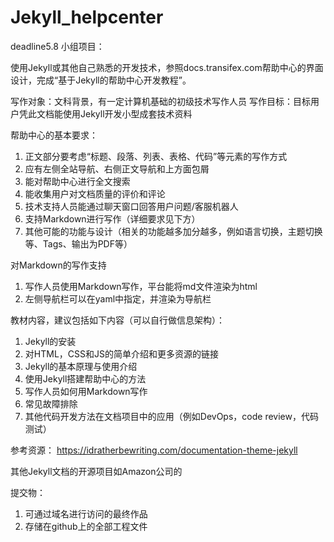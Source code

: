 # Jekyll_helpcenter
deadline5.8
小组项目：

使用Jekyll或其他自己熟悉的开发技术，参照docs.transifex.com帮助中心的界面设计，完成“基于Jekyll的帮助中心开发教程”。

写作对象：文科背景，有一定计算机基础的初级技术写作人员
写作目标：目标用户凭此文档能使用Jekyll开发小型成套技术资料

帮助中心的基本要求：
1. 正文部分要考虑“标题、段落、列表、表格、代码”等元素的写作方式
2. 应有左侧全站导航、右侧正文导航和上方面包屑
3. 能对帮助中心进行全文搜索
4. 能收集用户对文档质量的评价和评论
5. 技术支持人员能通过聊天窗口回答用户问题/客服机器人
6. 支持Markdown进行写作（详细要求见下方）
7. 其他可能的功能与设计（相关的功能越多加分越多，例如语言切换，主题切换等、Tags、输出为PDF等）


对Markdown的写作支持
1. 写作人员使用Markdown写作，平台能将md文件渲染为html
2. 左侧导航栏可以在yaml中指定，并渲染为导航栏


教材内容，建议包括如下内容（可以自行做信息架构）：
1. Jekyll的安装
2. 对HTML，CSS和JS的简单介绍和更多资源的链接
3. Jekyll的基本原理与使用介绍
4. 使用Jekyll搭建帮助中心的方法
5. 写作人员如何用Markdown写作
6. 常见故障排除
7. 其他代码开发方法在文档项目中的应用（例如DevOps，code review，代码测试）

参考资源：
https://idratherbewriting.com/documentation-theme-jekyll

其他Jekyll文档的开源项目如Amazon公司的

提交物：
1. 可通过域名进行访问的最终作品
2. 存储在github上的全部工程文件

